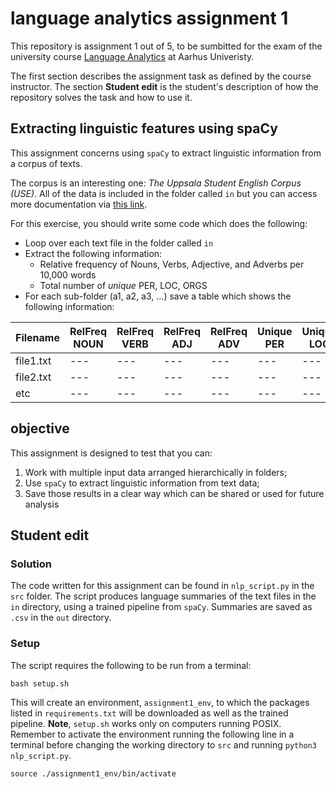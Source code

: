# language analytics assignment 1
This repository is assignment 1 out of 5, to be sumbitted for the exam of the university course [Language Analytics](https://kursuskatalog.au.dk/en/course/115693/Language-Analytics) at Aarhus Univeristy.

The first section describes the assignment task as defined by the course instructor. The section __Student edit__ is the student's description of how the repository solves the task and how to use it.


## Extracting linguistic features using spaCy

This assignment concerns using ```spaCy``` to extract linguistic information from a corpus of texts.

The corpus is an interesting one: *The Uppsala Student English Corpus (USE)*. All of the data is included in the folder called ```in``` but you can access more documentation via [this link](https://ota.bodleian.ox.ac.uk/repository/xmlui/handle/20.500.12024/2457).

For this exercise, you should write some code which does the following:

- Loop over each text file in the folder called ```in```
- Extract the following information:
    - Relative frequency of Nouns, Verbs, Adjective, and Adverbs per 10,000 words
    - Total number of *unique* PER, LOC, ORGS
- For each sub-folder (a1, a2, a3, ...) save a table which shows the following information:

|Filename|RelFreq NOUN|RelFreq VERB|RelFreq ADJ|RelFreq ADV|Unique PER|Unique LOC|Unique ORG|
|---|---|---|---|---|---|---|---|
|file1.txt|---|---|---|---|---|---|---|
|file2.txt|---|---|---|---|---|---|---|
|etc|---|---|---|---|---|---|---|

## objective

This assignment is designed to test that you can:

1. Work with multiple input data arranged hierarchically in folders;
2. Use ```spaCy``` to extract linguistic information from text data;
3. Save those results in a clear way which can be shared or used for future analysis

## Student edit
### Solution
The code written for this assignment can be found in ``nlp_script.py`` in the ```src``` folder. The script produces language summaries of the text files in the ```in``` directory, using a trained pipeline from ```spaCy```. Summaries are saved as ```.csv``` in the ```out``` directory. 

### Setup
The script requires the following to be run from a terminal:

```shell 
bash setup.sh
```

This will create an environment, ```assignment1_env```, to which the packages listed in ```requirements.txt``` will be downloaded as well as the trained pipeline. __Note__, ```setup.sh``` works only on computers running POSIX. Remember to activate the environment running the following line in a terminal before changing the working directory to ``src`` and running ``python3 nlp_script.py``.

```shell 
source ./assignment1_env/bin/activate
```
